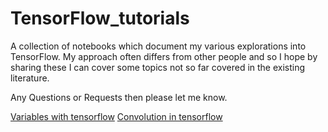 # TensorFlow_tutorials

A collection of notebooks which document my various explorations into TensorFlow. My approach often differs from other people and so I hope by sharing these I can cover some topics not so far covered in the existing literature.

Any Questions or Requests then please let me know.

[Variables with tensorflow](https://github.com/dwaithe/TensorFlow_tutorials/blob/master/Exploring%20Variables%20and%20initialization.ipynb)
[Convolution in tensorflow](https://github.com/dwaithe/TensorFlow_tutorials/blob/master/Convolution%20in%20Tensorflow.ipynb)

